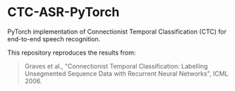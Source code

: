 # CTC-ASR-PyTorch

PyTorch implementation of Connectionist Temporal Classification (CTC) for end-to-end speech recognition.

This repository reproduces the results from:

> Graves et al., "Connectionist Temporal Classification: Labelling Unsegmented Sequence Data with Recurrent Neural Networks", ICML 2006.

